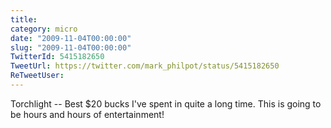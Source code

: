 ```yaml
---
title: 
category: micro
date: "2009-11-04T00:00:00"
slug: "2009-11-04T00:00:00"
TwitterId: 5415182650
TweetUrl: https://twitter.com/mark_philpot/status/5415182650
ReTweetUser: 
---
```


Torchlight -- Best $20 bucks I've spent in quite a long time. This is going to be hours and hours of entertainment!